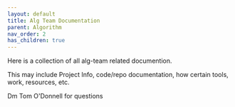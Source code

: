 ```yaml
---
layout: default
title: Alg Team Documentation
parent: Algorithm
nav_order: 2
has_children: true
---
```


Here is a collection of all alg-team related documention.

This may include Project Info, code/repo documentation, how certain tools, work, resources, etc.

Dm Tom O'Donnell for questions
